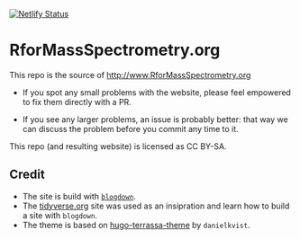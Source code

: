 [![Netlify Status](https://api.netlify.com/api/v1/badges/64fdb520-c218-41fb-8bf3-e73d224660e0/deploy-status)](https://app.netlify.com/sites/silly-mclean-f825e1/deploys)

# RforMassSpectrometry.org

This repo is the source of http://www.RforMassSpectrometry.org

- If you spot any small problems with the website, please feel
  empowered to fix them directly with a PR.

- If you see any larger problems, an issue is probably better: that
  way we can discuss the problem before you commit any time to it.

This repo (and resulting website) is licensed as CC BY-SA.

## Credit

- The site is build with
  [`blogdown`](https://bookdown.org/yihui/blogdown/).
- The [tidyverse.org](https://github.com/tidyverse/tidyverse.org) site
  was used as an insipration and learn how to build a site with
  `blogdown`.
- The theme is based on
  [hugo-terrassa-theme](https://github.com/danielkvist/hugo-terrassa-theme/)
  by `danielkvist`.
